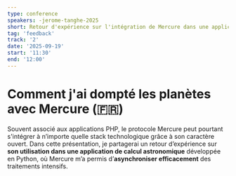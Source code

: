 ```yaml
---
type: conference
speakers: -jerome-tanghe-2025
short: Retour d'expérience sur l'intégration de Mercure dans une application Python d'astronomie.
tag: 'feedback'
track: '2'
date: '2025-09-19'
start: '11:30'
end: '12:00'
---
```


# Comment j'ai dompté les planètes avec Mercure (🇫🇷)

Souvent associé aux applications PHP, le protocole Mercure peut pourtant s'intégrer à n’importe quelle stack technologique grâce à son caractère ouvert. Dans cette présentation, je partagerai un retour d’expérience sur **son utilisation dans une application de calcul astronomique** développée en Python, où Mercure m’a permis d’**asynchroniser efficacement** des traitements intensifs.
